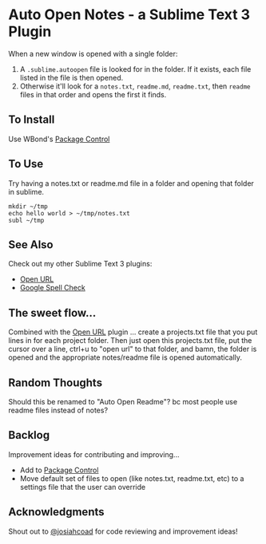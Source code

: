 # Auto Open Notes - a Sublime Text 3 Plugin

When a new window is opened with a single folder:
1. A `.sublime.autoopen` file is looked for in the folder.  If it exists, each file listed in the file is then opened.
2. Otherwise it'll look for a `notes.txt`, `readme.md`, `readme.txt`, then `readme` files in that order and opens the first it finds.


## To Install
Use WBond's [Package Control](https://packagecontrol.io/)


## To Use
Try having a notes.txt or readme.md file in a folder and opening that folder in sublime.

    mkdir ~/tmp
    echo hello world > ~/tmp/notes.txt
    subl ~/tmp


## See Also
Check out my other Sublime Text 3 plugins:
* [Open URL](https://github.com/noahcoad/open-url)
* [Google Spell Check](https://github.com/noahcoad/google-spell-check)


## The sweet flow...
Combined with the [Open URL](https://github.com/noahcoad/open-url) plugin ... create a projects.txt file that you put lines in for each project folder.  Then just open this projects.txt file, put the cursor over a line, ctrl+u to "open url" to that folder, and bamn, the folder is opened and the appropriate notes/readme file is opened automatically.


## Random Thoughts
Should this be renamed to "Auto Open Readme"?  bc most people use readme files instead of notes? 


## Backlog
Improvement ideas for contributing and improving...

* Add to [Package Control](https://packagecontrol.io/docs/submitting_a_package)
* Move default set of files to open (like notes.txt, readme.txt, etc) to a settings file that the user can override


## Acknowledgments 
Shout out to [@josiahcoad](https://github.com/josiahcoad) for code reviewing and improvement ideas!